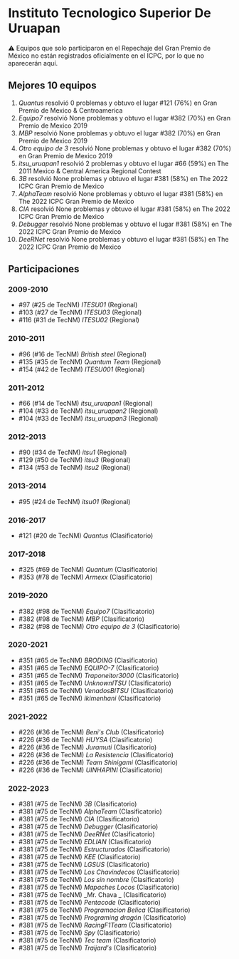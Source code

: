 # Instituto Tecnologico Superior De Uruapan

:warning: Equipos que solo participaron en el Repechaje del Gran Premio de México no están registrados oficialmente en el ICPC, por lo que no aparecerán aquí.

## Mejores 10 equipos

1. _Quantus_ resolvió 0 problemas y obtuvo el lugar #121 (76%) en Gran Premio de Mexico & Centroamerica
1. _Equipo7_ resolvió None problemas y obtuvo el lugar #382 (70%) en Gran Premio de Mexico 2019
1. _MBP_ resolvió None problemas y obtuvo el lugar #382 (70%) en Gran Premio de Mexico 2019
1. _Otro equipo de 3_ resolvió None problemas y obtuvo el lugar #382 (70%) en Gran Premio de Mexico 2019
1. _itsu_uruapan1_ resolvió 2 problemas y obtuvo el lugar #66 (59%) en The 2011 Mexico & Central America Regional Contest
1. _3B_ resolvió None problemas y obtuvo el lugar #381 (58%) en The 2022 ICPC Gran Premio de Mexico
1. _AlphaTeam_ resolvió None problemas y obtuvo el lugar #381 (58%) en The 2022 ICPC Gran Premio de Mexico
1. _CIA_ resolvió None problemas y obtuvo el lugar #381 (58%) en The 2022 ICPC Gran Premio de Mexico
1. _Debugger_ resolvió None problemas y obtuvo el lugar #381 (58%) en The 2022 ICPC Gran Premio de Mexico
1. _DeeRNet_ resolvió None problemas y obtuvo el lugar #381 (58%) en The 2022 ICPC Gran Premio de Mexico

## Participaciones

### 2009-2010

- #97 (#25 de TecNM) _ITESU01_ (Regional)
- #103 (#27 de TecNM) _ITESU03_ (Regional)
- #116 (#31 de TecNM) _ITESU02_ (Regional)

### 2010-2011

- #96 (#16 de TecNM) _British steel_ (Regional)
- #135 (#35 de TecNM) _Quantum Team_ (Regional)
- #154 (#42 de TecNM) _ITESU001_ (Regional)

### 2011-2012

- #66 (#14 de TecNM) _itsu_uruapan1_ (Regional)
- #104 (#33 de TecNM) _itsu_uruapan2_ (Regional)
- #104 (#33 de TecNM) _itsu_uruapan3_ (Regional)

### 2012-2013

- #90 (#34 de TecNM) _itsu1_ (Regional)
- #129 (#50 de TecNM) _itsu3_ (Regional)
- #134 (#53 de TecNM) _itsu2_ (Regional)

### 2013-2014

- #95 (#24 de TecNM) _itsu01_ (Regional)

### 2016-2017

- #121 (#20 de TecNM) _Quantus_ (Clasificatorio)

### 2017-2018

- #325 (#69 de TecNM) _Quantum_ (Clasificatorio)
- #353 (#78 de TecNM) _Armexx_ (Clasificatorio)

### 2019-2020

- #382 (#98 de TecNM) _Equipo7_ (Clasificatorio)
- #382 (#98 de TecNM) _MBP_ (Clasificatorio)
- #382 (#98 de TecNM) _Otro equipo de 3_ (Clasificatorio)

### 2020-2021

- #351 (#65 de TecNM) _BRODING_ (Clasificatorio)
- #351 (#65 de TecNM) _EQUIPO-7_ (Clasificatorio)
- #351 (#65 de TecNM) _Traponeitor3000_ (Clasificatorio)
- #351 (#65 de TecNM) _UnknownITSU_ (Clasificatorio)
- #351 (#65 de TecNM) _VenadosBITSU_ (Clasificatorio)
- #351 (#65 de TecNM) _ikimenhani_ (Clasificatorio)

### 2021-2022

- #226 (#36 de TecNM) _Beni's Club_ (Clasificatorio)
- #226 (#36 de TecNM) _HUYSA_ (Clasificatorio)
- #226 (#36 de TecNM) _Juramuti_ (Clasificatorio)
- #226 (#36 de TecNM) _La Resistencia_ (Clasificatorio)
- #226 (#36 de TecNM) _Team Shinigami_ (Clasificatorio)
- #226 (#36 de TecNM) _UINHAPINI_ (Clasificatorio)

### 2022-2023

- #381 (#75 de TecNM) _3B_ (Clasificatorio)
- #381 (#75 de TecNM) _AlphaTeam_ (Clasificatorio)
- #381 (#75 de TecNM) _CIA_ (Clasificatorio)
- #381 (#75 de TecNM) _Debugger_ (Clasificatorio)
- #381 (#75 de TecNM) _DeeRNet_ (Clasificatorio)
- #381 (#75 de TecNM) _EDLIAN_ (Clasificatorio)
- #381 (#75 de TecNM) _Estructurados_ (Clasificatorio)
- #381 (#75 de TecNM) _KEE_ (Clasificatorio)
- #381 (#75 de TecNM) _LGSUS_ (Clasificatorio)
- #381 (#75 de TecNM) _Los Chavindecos_ (Clasificatorio)
- #381 (#75 de TecNM) _Los sin nombre_ (Clasificatorio)
- #381 (#75 de TecNM) _Mapaches Locos_ (Clasificatorio)
- #381 (#75 de TecNM) _Mr. Chava _ (Clasificatorio)
- #381 (#75 de TecNM) _Pentacode_ (Clasificatorio)
- #381 (#75 de TecNM) _Programacion Belica_ (Clasificatorio)
- #381 (#75 de TecNM) _Programing dragón_ (Clasificatorio)
- #381 (#75 de TecNM) _RacingF1Team_ (Clasificatorio)
- #381 (#75 de TecNM) _Spy_ (Clasificatorio)
- #381 (#75 de TecNM) _Tec team_ (Clasificatorio)
- #381 (#75 de TecNM) _Traijard's_ (Clasificatorio)



